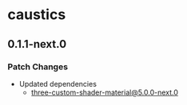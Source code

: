 # caustics

## 0.1.1-next.0

### Patch Changes

- Updated dependencies
  - three-custom-shader-material@5.0.0-next.0
